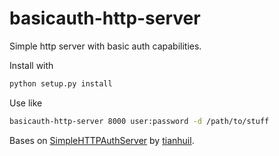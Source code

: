 # basicauth-http-server

Simple http server with basic auth capabilities.

Install with

```bash
python setup.py install
```

Use like

```bash
basicauth-http-server 8000 user:password -d /path/to/stuff
```

Bases on [SimpleHTTPAuthServer](https://github.com/tianhuil/SimpleHTTPAuthServer)
by [tianhuil](https://github.com/tianhuil). 